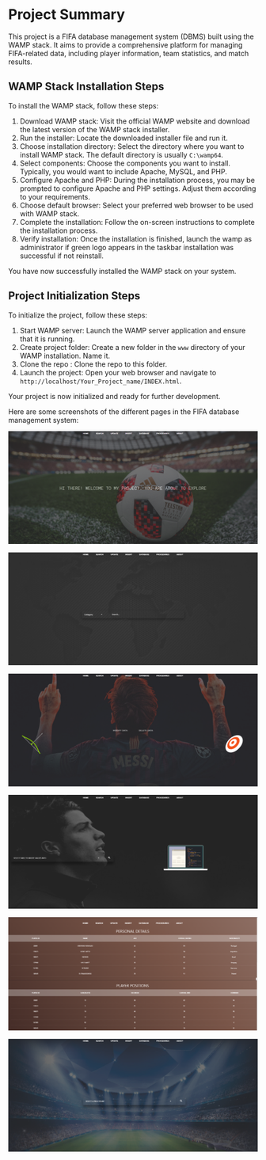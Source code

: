 # Project Summary

This project is a FIFA database management system (DBMS) built using the WAMP stack. It aims to provide a comprehensive platform for managing FIFA-related data, including player information, team statistics, and match results.

## WAMP Stack Installation Steps

To install the WAMP stack, follow these steps:

1. Download WAMP stack: Visit the official WAMP website and download the latest version of the WAMP stack installer.
2. Run the installer: Locate the downloaded installer file and run it.
3. Choose installation directory: Select the directory where you want to install WAMP stack. The default directory is usually `C:\wamp64`.
4. Select components: Choose the components you want to install. Typically, you would want to include Apache, MySQL, and PHP.
5. Configure Apache and PHP: During the installation process, you may be prompted to configure Apache and PHP settings. Adjust them according to your requirements.
6. Choose default browser: Select your preferred web browser to be used with WAMP stack.
7. Complete the installation: Follow the on-screen instructions to complete the installation process.
8. Verify installation: Once the installation is finished, launch the wamp as administrator if green logo appears in the taskbar installation was successful if not reinstall.

You have now successfully installed the WAMP stack on your system.

## Project Initialization Steps

To initialize the project, follow these steps:

1. Start WAMP server: Launch the WAMP server application and ensure that it is running.
2. Create project folder: Create a new folder in the `www` directory of your WAMP installation. Name it.
3. Clone the repo : Clone the repo to this folder. 
4. Launch the project: Open your web browser and navigate to `http://localhost/Your_Project_name/INDEX.html`.

Your project is now initialized and ready for further development.

Here are some screenshots of the different pages in the FIFA database management system:

![Home Page](readmeimgs/home.png)

![Search Page](readmeimgs/search.png)

![Update Page](readmeimgs/update.png)

![Insert Page](readmeimgs/insert.png)

![Database Page](readmeimgs/database.png)

![Procedures Page](readmeimgs/procedures.png)

